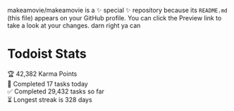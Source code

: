 makeamovie/makeamovie is a ✨ special ✨ repository because its `README.md` (this file) appears on your GitHub profile.
You can click the Preview link to take a look at your changes. darn right ya can

# Todoist Stats

<!-- TODO-IST:START -->
🏆  42,382 Karma Points           
🌸  Completed 17 tasks today           
✅  Completed 29,432 tasks so far           
⏳  Longest streak is 328 days
<!-- TODO-IST:END -->